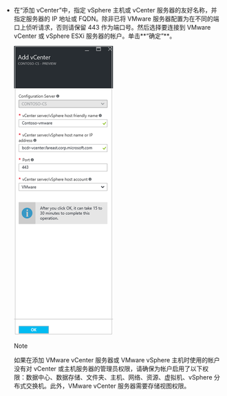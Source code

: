 * 在“添加 vCenter”中，指定 vSphere 主机或 vCenter 服务器的友好名称，并指定服务器的 IP 地址或 FQDN。除非已将 VMware 服务器配置为在不同的端口上侦听请求，否则请保留 443 作为端口号。然后选择要连接到 VMware vCenter 或 vSphere ESXi 服务器的帐户。单击**“确定”**。

    ![VMware](./media/site-recovery-add-vcenter/vmware-server.png)  

   > [!NOTE]
   如果在添加 VMware vCenter 服务器或 VMware vSphere 主机时使用的帐户没有对 vCenter 或主机服务器的管理员权限，请确保为帐户启用了以下权限：数据中心、数据存储、文件夹、主机、网络、资源、虚拟机、vSphere 分布式交换机。此外，VMware vCenter 服务器需要存储视图权限。

<!---HONumber=Mooncake_0206_2017-->